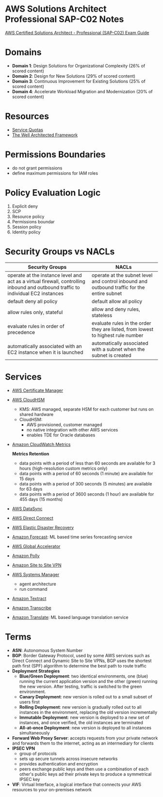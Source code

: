 # AWS Solutions Architect Professional SAP-C02 Notes

[AWS Certified Solutions Architect - Professional (SAP-C02) Exam Guide](https://d1.awsstatic.com/training-and-certification/docs-sa-pro/AWS-Certified-Solutions-Architect-Professional_Exam-Guide.pdf)

# Domains
- **Domain 1**: Design Solutions for Organizational Complexity (26% of
scored content)
- **Domain 2**: Design for New Solutions (29% of scored content)
- **Domain 3**: Continuous Improvement for Existing Solutions (25% of
scored content)
- **Domain 4**: Accelerate Workload Migration and Modernization (20% of
scored content)

# Resources
- [Service Quotas](https://docs.aws.amazon.com/general/latest/gr/aws-service-information.html)
- [The Well Architected Framework](https://docs.aws.amazon.com/wellarchitected/latest/framework/welcome.html)
# Permissions Boundaries
- do not grant permissions
- define maximum permissions for IAM roles

# Policy Evaluation Logic
1. Explicit deny
1. SCP
1. Resource policy
1. Permissions boundar
1. Session policy
1. Identity policy

# Security Groups vs NACLs

| Security Groups                                                                                                                   | NACLs                                                                                      |
| --------------------------------------------------------------------------------------------------------------------------------- | ------------------------------------------------------------------------------------------ |
| operate at the instance level and act as a virtual firewall, controlling inbound and outbound traffic to individual EC2 instances | operate at the subnet level and control inbound and outbound traffic for the entire subnet |
| default deny all policy                                                                                                           | default allow all policy                                                                   |
| allow rules only, stateful                                                                                                        | allow and deny rules, stateless                                                            |
| evaluate rules in order of precedence                                                                                             | evaluate rules in the order they are listed, from lowest to highest rule number            |
| automatically associated with an EC2 instance when it is launched                                                                 | automatically associated with a subnet when the subnet is created                          |

# Services
- [AWS Certificate Manager](https://aws.amazon.com/certificate-manager/)
- [AWS CloudHSM](https://aws.amazon.com/cloudhsm/)
    - KMS: AWS managed, separate HSM for each customer but runs on shared hardware
    - CloudHSM:
        - AWS provisioned, customer managed 
        - no native integration with other AWS services
        - enables TDE for Oracle databases
- [Amazon CloudWatch Metrics](https://docs.aws.amazon.com/AmazonCloudWatch/latest/monitoring/cloudwatch_concepts.html)

    **Metrics Retention**
    - data points with a period of less than 60 seconds are available for 3 hours (high-resolution custom metrics only)
    - data points with a period of 60 seconds (1 minute) are available for 15 days
    - data points with a period of 300 seconds (5 minutes) are available for 63 days
    - data points with a period of 3600 seconds (1 hour) are available for 455 days (15 months)
- [AWS DataSync](https://aws.amazon.com/datasync/)
- [AWS Direct Connect](https://aws.amazon.com/directconnect/)
- [AWS Elastic Disaster Recovery](https://aws.amazon.com/disaster-recovery/)
- [Amazon Forecast](https://aws.amazon.com/forecast/): ML based time series forecasting service
- [AWS Global Accelerator](https://aws.amazon.com/global-accelerator/)
- [Amazon Polly](https://aws.amazon.com/polly/)
- [Amazon Site to Site VPN](https://docs.aws.amazon.com/vpn/latest/s2svpn/VPC_VPN.html)
- [AWS Systems Manager](https://aws.amazon.com/systems-manager/)
    - agent architecture
    - run command
- [Amazon Textract](https://aws.amazon.com/textract/)
- [Amazon Transcribe](https://aws.amazon.com/transcribe/)
- [Amazon Translate](https://aws.amazon.com/translate/): ML based language translation service

# Terms
- **ASN**: Autonomous System Number
- **BGP**: Border Gateway Protocol, used by some AWS services such as Direct Connect and Dynamic Site to Site VPNs, BGP uses the shortest path first (SPF) algorithm to determine the best path to route traffic
- **Deployment Strategies**
    - **Blue/Green Deployment**: two identical environments, one (blue) running the current application version and the other (green) running the new version. After testing, traffic is switched to the green environment.
    - **Canary Deployment**: new version is rolled out to a small subset of users first
    - **Rolling Deployment**: new version is gradually rolled out to all instances in the environment, replacing the old version incrementally
    - **Immutable Deployment**: new version is deployed to a new set of instances, and once verified, the old instances are terminated
    - **All-at-once Deployment**: new version is deployed to all instances simultaneously
- **Forward Web Proxy Server**: accepts requests from your private network and forwards them to the internet, acting as an intermediary for clients
- **IPSEC VPN**
    - group of protocols
    - sets up secure tunnels across insecure networks
    - provides authentication and encryption
    - peers exchange public keys and then use a combination of each other's public keys ad their private keys to produce a symmetrical IPSEC key
- **VIF**: Virtual Interface, a logical interface that connects your AWS resources to your on-premises network